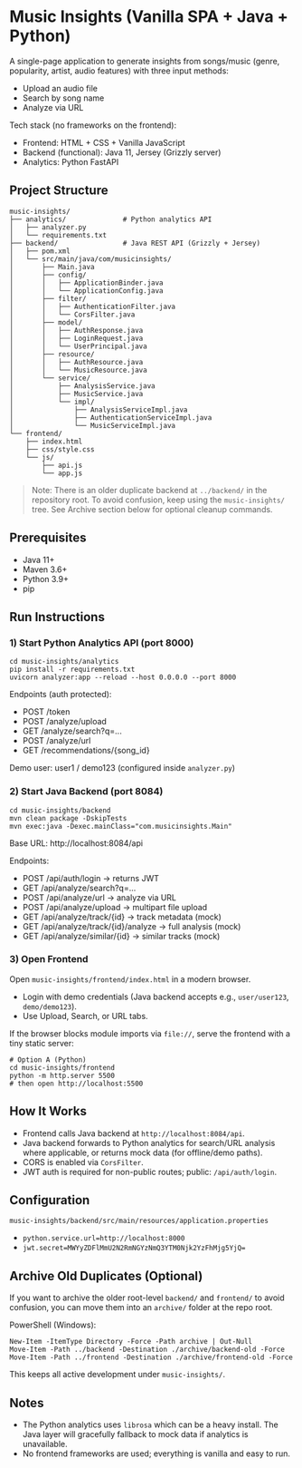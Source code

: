 # Music Insights (Vanilla SPA + Java + Python)

A single-page application to generate insights from songs/music (genre, popularity, artist, audio features) with three input methods:
- Upload an audio file
- Search by song name
- Analyze via URL

Tech stack (no frameworks on the frontend):
- Frontend: HTML + CSS + Vanilla JavaScript
- Backend (functional): Java 11, Jersey (Grizzly server)
- Analytics: Python FastAPI

## Project Structure
```
music-insights/
├── analytics/              # Python analytics API
│   ├── analyzer.py
│   └── requirements.txt
├── backend/                # Java REST API (Grizzly + Jersey)
│   ├── pom.xml
│   └── src/main/java/com/musicinsights/
│       ├── Main.java
│       ├── config/
│       │   ├── ApplicationBinder.java
│       │   └── ApplicationConfig.java
│       ├── filter/
│       │   ├── AuthenticationFilter.java
│       │   └── CorsFilter.java
│       ├── model/
│       │   ├── AuthResponse.java
│       │   ├── LoginRequest.java
│       │   └── UserPrincipal.java
│       ├── resource/
│       │   ├── AuthResource.java
│       │   └── MusicResource.java
│       └── service/
│           ├── AnalysisService.java
│           ├── MusicService.java
│           └── impl/
│               ├── AnalysisServiceImpl.java
│               ├── AuthenticationServiceImpl.java
│               └── MusicServiceImpl.java
└── frontend/
    ├── index.html
    ├── css/style.css
    └── js/
        ├── api.js
        └── app.js
```

> Note: There is an older duplicate backend at `../backend/` in the repository root. To avoid confusion, keep using the `music-insights/` tree. See Archive section below for optional cleanup commands.

## Prerequisites
- Java 11+
- Maven 3.6+
- Python 3.9+
- pip

## Run Instructions

### 1) Start Python Analytics API (port 8000)
```
cd music-insights/analytics
pip install -r requirements.txt
uvicorn analyzer:app --reload --host 0.0.0.0 --port 8000
```
Endpoints (auth protected):
- POST /token
- POST /analyze/upload
- GET  /analyze/search?q=...
- POST /analyze/url
- GET  /recommendations/{song_id}

Demo user: user1 / demo123 (configured inside `analyzer.py`)

### 2) Start Java Backend (port 8084)
```
cd music-insights/backend
mvn clean package -DskipTests
mvn exec:java -Dexec.mainClass="com.musicinsights.Main"
```
Base URL: http://localhost:8084/api

Endpoints:
- POST /api/auth/login             -> returns JWT
- GET  /api/analyze/search?q=...
- POST /api/analyze/url            -> analyze via URL
- POST /api/analyze/upload         -> multipart file upload
- GET  /api/analyze/track/{id}     -> track metadata (mock)
- GET  /api/analyze/track/{id}/analyze -> full analysis (mock)
- GET  /api/analyze/similar/{id}   -> similar tracks (mock)

### 3) Open Frontend
Open `music-insights/frontend/index.html` in a modern browser.
- Login with demo credentials (Java backend accepts e.g., `user/user123`, `demo/demo123`).
- Use Upload, Search, or URL tabs.

If the browser blocks module imports via `file://`, serve the frontend with a tiny static server:
```
# Option A (Python)
cd music-insights/frontend
python -m http.server 5500
# then open http://localhost:5500
```

## How It Works
- Frontend calls Java backend at `http://localhost:8084/api`.
- Java backend forwards to Python analytics for search/URL analysis where applicable, or returns mock data (for offline/demo paths).
- CORS is enabled via `CorsFilter`.
- JWT auth is required for non-public routes; public: `/api/auth/login`.

## Configuration
`music-insights/backend/src/main/resources/application.properties`
- `python.service.url=http://localhost:8000`
- `jwt.secret=MWYyZDFlMmU2N2RmNGYzNmQ3YTM0Njk2YzFhMjg5YjQ=`

## Archive Old Duplicates (Optional)
If you want to archive the older root-level `backend/` and `frontend/` to avoid confusion, you can move them into an `archive/` folder at the repo root.

PowerShell (Windows):
```
New-Item -ItemType Directory -Force -Path archive | Out-Null
Move-Item -Path ../backend -Destination ./archive/backend-old -Force
Move-Item -Path ../frontend -Destination ./archive/frontend-old -Force
```

This keeps all active development under `music-insights/`.

## Notes
- The Python analytics uses `librosa` which can be a heavy install. The Java layer will gracefully fallback to mock data if analytics is unavailable.
- No frontend frameworks are used; everything is vanilla and easy to run.
